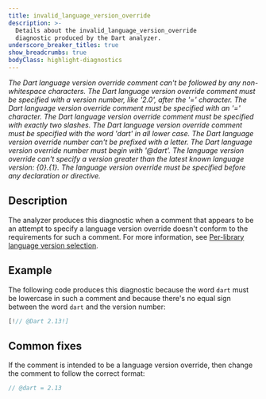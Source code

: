 ```yaml
---
title: invalid_language_version_override
description: >-
  Details about the invalid_language_version_override
  diagnostic produced by the Dart analyzer.
underscore_breaker_titles: true
show_breadcrumbs: true
bodyClass: highlight-diagnostics
---
```


_The Dart language version override comment can't be followed by any non-whitespace characters._
_The Dart language version override comment must be specified with a version number, like '2.0', after the '=' character._
_The Dart language version override comment must be specified with an '=' character._
_The Dart language version override comment must be specified with exactly two slashes._
_The Dart language version override comment must be specified with the word 'dart' in all lower case._
_The Dart language version override number can't be prefixed with a letter._
_The Dart language version override number must begin with '@dart'._
_The language version override can't specify a version greater than the latest known language version: {0}.{1}._
_The language version override must be specified before any declaration or directive._

## Description

The analyzer produces this diagnostic when a comment that appears to be an
attempt to specify a language version override doesn't conform to the
requirements for such a comment. For more information, see
[Per-library language version selection](https://dart.dev/resources/language/evolution#per-library-language-version-selection).

## Example

The following code produces this diagnostic because the word `dart` must
be lowercase in such a comment and because there's no equal sign between
the word `dart` and the version number:

```dart
[!// @Dart 2.13!]
```

## Common fixes

If the comment is intended to be a language version override, then change
the comment to follow the correct format:

```dart
// @dart = 2.13
```

